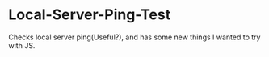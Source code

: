 # Local-Server-Ping-Test
Checks local server ping(Useful?), and has some new things I wanted to try with JS.
